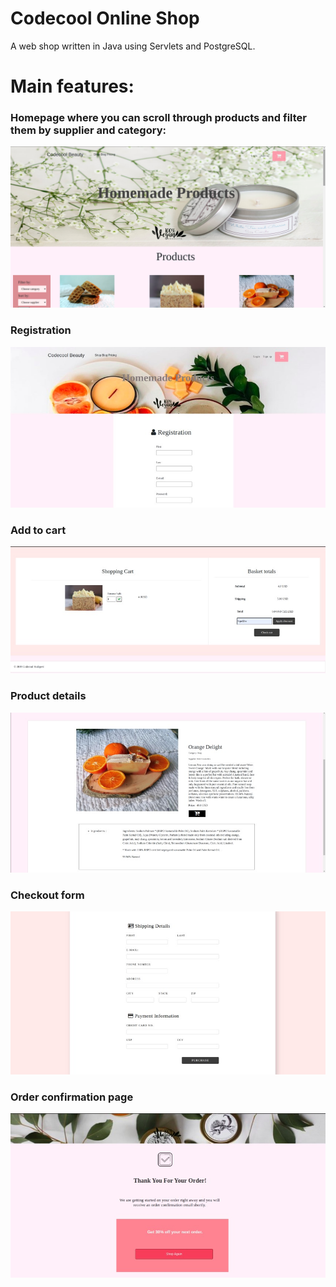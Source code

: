 # Codecool Online Shop

A web shop written in Java using Servlets and PostgreSQL.

# Main features:

### Homepage where you can scroll through products and filter them by supplier and category:
![](images/home.png)
### Registration
![](images/register.jpg)
### Add to cart
![](images/cart.jpg)
### Product details
![](images/product_description.jpg)
### Checkout form
![](images/checkout_form.jpg)
### Order confirmation page
![](images/after_checkout.jpg)



